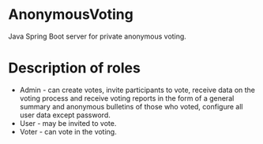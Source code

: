 # AnonymousVoting
Java Spring Boot server for private anonymous voting.  

# Description of roles
* Admin - can create votes, invite participants to vote, receive data on the voting process 
and receive voting reports in the form of a general summary and anonymous bulletins of those who voted,
configure all user data except password.    
* User - may be invited to vote.
* Voter - can vote in the voting.
